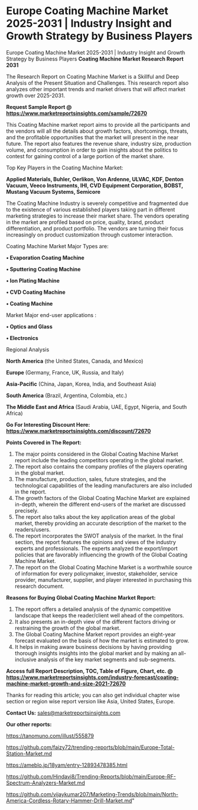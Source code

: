 # Europe Coating Machine Market 2025-2031 | Industry Insight and Growth Strategy by Business Players
Europe Coating Machine Market 2025-2031 | Industry Insight and Growth Strategy by Business Players
<strong>Coating Machine Market Research Report 2031</strong>

The Research Report on Coating Machine Market is a Skillful and Deep Analysis of the Present Situation and Challenges. This research report also analyzes other important trends and market drivers that will affect market growth over 2025-2031.

<strong>Request Sample Report @ <a href=https://www.marketreportsinsights.com/sample/72670>https://www.marketreportsinsights.com/sample/72670</a></strong>

This Coating Machine market report aims to provide all the participants and the vendors will all the details about growth factors, shortcomings, threats, and the profitable opportunities that the market will present in the near future. The report also features the revenue share, industry size, production volume, and consumption in order to gain insights about the politics to contest for gaining control of a large portion of the market share.

Top Key Players in the Coating Machine Market:

<strong>Applied Materials, Buhler, Oerlikon, Von Ardenne, ULVAC, KDF, Denton Vacuum, Veeco Instruments, IHI, CVD Equipment Corporation, BOBST, Mustang Vacuum Systems, Semicore</strong>

The Coating Machine Industry is severely competitive and fragmented due to the existence of various established players taking part in different marketing strategies to increase their market share. The vendors operating in the market are profiled based on price, quality, brand, product differentiation, and product portfolio. The vendors are turning their focus increasingly on product customization through customer interaction.

Coating Machine Market Major Types are:

<strong>• Evaporation Coating Machine

• Sputtering Coating Machine

• Ion Plating Machine

• CVD Coating Machine

• Coating Machine</strong>

Market Major end-user applications :

<strong>• Optics and Glass

• Electronics</strong>

Regional Analysis

</u><strong><b>North America</b></strong> (the United States, Canada, and Mexico)

<strong><b>Europe </b></strong>(Germany, France, UK, Russia, and Italy)

<strong><b>Asia-Pacific</b></strong> (China, Japan, Korea, India, and Southeast Asia)

<strong><b>South America</b></strong> (Brazil, Argentina, Colombia, etc.)

<strong><b>The Middle East and Africa</b></strong> (Saudi Arabia, UAE, Egypt, Nigeria, and South Africa)

<strong>Go For Interesting Discount Here: <a href=https://www.marketreportsinsights.com/discount/72670>https://www.marketreportsinsights.com/discount/72670</a></strong>

<strong>Points Covered in The Report:</strong>
<ol>
  <li>The major points considered in the Global Coating Machine Market report include the leading competitors operating in the global market.</li>
  <li>The report also contains the company profiles of the players operating in the global market.</li>
  <li>The manufacture, production, sales, future strategies, and the technological capabilities of the leading manufacturers are also included in the report.</li>
  <li>The growth factors of the Global Coating Machine Market are explained in-depth, wherein the different end-users of the market are discussed precisely.</li>
  <li>The report also talks about the key application areas of the global market, thereby providing an accurate description of the market to the readers/users.</li>
  <li>The report incorporates the SWOT analysis of the market. In the final section, the report features the opinions and views of the industry experts and professionals. The experts analyzed the export/import policies that are favorably influencing the growth of the Global Coating Machine Market.</li>
  <li>The report on the Global Coating Machine Market is a worthwhile source of information for every policymaker, investor, stakeholder, service provider, manufacturer, supplier, and player interested in purchasing this research document.</li>
</ol>
<strong>Reasons for Buying Global Coating Machine Market Report:</strong>

<ol>
  <li>The report offers a detailed analysis of the dynamic competitive landscape that keeps the reader/client well ahead of the competitors.</li>
  <li>It also presents an in-depth view of the different factors driving or restraining the growth of the global market.</li>
  <li>The Global Coating Machine Market report provides an eight-year forecast evaluated on the basis of how the market is estimated to grow.</li>
  <li>It helps in making aware business decisions by having providing thorough insights insights into the global market and by making an all-inclusive analysis of the key market segments and sub-segments.</li>
</ol>
<strong>Access full Report Description, TOC, Table of Figure, Chart, etc. @ <a href=https://www.marketreportsinsights.com/industry-forecast/coating-machine-market-growth-and-size-2021-72670>https://www.marketreportsinsights.com/industry-forecast/coating-machine-market-growth-and-size-2021-72670</a></strong>


Thanks for reading this article; you can also get individual chapter wise section or region wise report version like Asia, United States, Europe.

<strong>Contact Us:</strong>
sales@marketreportsinsights.com

<strong>Our other reports:</strong>

<a href=https://tanomuno.com/illust/555879>https://tanomuno.com/illust/555879</a>

<a href=https://github.com/faizy72/trending-reports/blob/main/Europe-Total-Station-Market.md>https://github.com/faizy72/trending-reports/blob/main/Europe-Total-Station-Market.md</a>

<a href=https://ameblo.jp/18yam/entry-12893478385.html>https://ameblo.jp/18yam/entry-12893478385.html</a>

<a href=https://github.com/Hindavi8/Trending-Reports/blob/main/Europe-RF-Spectrum-Analyzers-Market.md>https://github.com/Hindavi8/Trending-Reports/blob/main/Europe-RF-Spectrum-Analyzers-Market.md</a>

<a href=https://github.com/vijaykumar207/Marketing-Trends/blob/main/North-America-Cordless-Rotary-Hammer-Drill-Market.md>https://github.com/vijaykumar207/Marketing-Trends/blob/main/North-America-Cordless-Rotary-Hammer-Drill-Market.md</a>"
